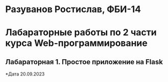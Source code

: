 # Разуванов Ростислав, ФБИ-14

# Лабараторные работы по 2 части курса Web-программирование

## Лабараторная 1. Простое приложение на Flask

*Дата 20.09.2023